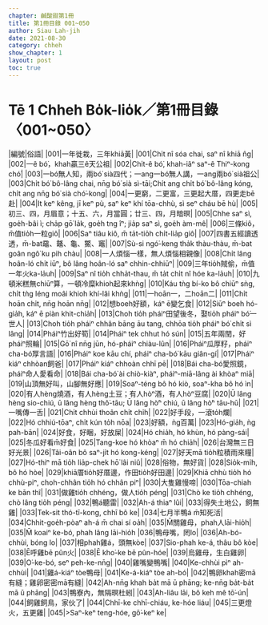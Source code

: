 ```yaml
---
chapter: 鹹酸甜第1冊
title: 第1冊目錄 001~050
author: Siau Lah-jih
date: 2021-08-30
category: chheh
show_chapter: 1
layout: post
toc: true
---
```


# Tē 1 Chheh Bo̍k-lio̍k／第1冊目錄 〈001~050〉



|編號|俗語|
|001|一年徙栽，三年khiā黃|
|001|Chi̍t nî sóa chai, saⁿ nî khiā n̂g|
|002|一ê bó͘，khah贏三ê天公祖|
|002|Chi̍t-ê bó͘, khah-iâⁿ saⁿ-ê Thiⁿ-kong chó͘|
|003|一bó͘無人知，兩bó͘ sià四代；一ang一bó͘無人講，一ang兩bó͘ sià祖公|
|003|Chi̍t bó͘ bô-lâng chai, nn̄g bó͘ sià sì-tāi;Chi̍t ang chi̍t bó͘ bô-lâng kóng, chi̍t ang nn̄g bó͘ sià chó͘-kong|
|004|一更窮，二更富，三更起大厝，四更走bē赴|
|004|It keⁿ kêng, jī keⁿ pù, saⁿ keⁿ khí tōa-chhù, sì seⁿ cháu bē hù|
|005|初三、四，月眉意；十五、六，月當圓；廿三、四，月暗暝|
|005|Chhe saⁿ sì, goe̍h-bâi ì; cha̍p gō͘ la̍k, goe̍h tng îⁿ; jia̍p saⁿ sì, goe̍h àm-mê|
|006|三條kiô，m̄值tio̍h一粒giô|
|006|Saⁿ tiâu kiô, m̄ ta̍t-tio̍h chi̍t-lia̍p giô|
|007|四書五經讀透透，m̄-bat黿、鼇、龜、鱉、竈|
|007|Sù-si ngó͘-keng tha̍k thàu-thàu, m̄-bat goân ngô͘ ku pih chàu|
|008|一人煩惱一樣，無人煩惱相親像|
|008|Chi̍t lâng hoân-ló chi̍t iūⁿ, bô lâng hoân-ló saⁿ chhin-chhiūⁿ|
|009|三年tio̍h賊偷，m̄值一年火ka-la̍uh|
|009|Saⁿ nî tio̍h chha̍t-thau, m̄ ta̍t chi̍t nî hóe ka-la̍uh|
|010|九頓米糕無chiūⁿ算，一頓冷糜khioh起來khǹg|
|010|Káu tǹg bí-ko bô chiūⁿ sǹg, chi̍t tǹg léng moâi khioh khí-lâi khǹg|
|011|一hoān一，二hoān二|
|011|Chi̍t hoān chi̍t, nn̄g hoān nn̄g|
|012|想boeh好額，káⁿ ē變乞食|
|012|Siūⁿ boeh hó-gia̍h, káⁿ ē piàn khit-chia̍h|
|013|Choh tio̍h pháiⁿ田望後冬，娶tio̍h pháiⁿ bó͘一世人|
|013|Choh tio̍h pháiⁿ chhân bāng āu tang, chhōa tio̍h pháiⁿ bó͘ chi̍t sì lâng|
|014|Pháiⁿ竹出好筍|
|014|Pháiⁿ tek chhut hó sún|
|015|五年兩閏，好pháiⁿ照輪|
|015|Gō͘ nî nn̄g jūn, hó-pháiⁿ chiàu-lûn|
|016|Pháiⁿ瓜厚籽，pháiⁿ cha-bó͘厚言語|
|016|Pháiⁿ koe kāu chí, pháiⁿ cha-bó͘ kāu giân-gí|
|017|Pháiⁿ kiáⁿ chhòan飼爸|
|017|Pháiⁿ kiáⁿ chhoàn chhī pē|
|018|Bái cha-bó͘愛照鏡，pháiⁿ命人愛看命|
|018|Bái cha-bó͘ ài chiò-kiàⁿ, pháiⁿ-miā-lâng ài khòaⁿ miā|
|019|山頂無好叫，山腳無好應|
|019|Soaⁿ-téng bô hó kiò, soaⁿ-kha bô hó ìn|
|020|有人hèng燒酒，有人hèng土豆；有人hòⁿ酒，有人hòⁿ豆腐|
|020|Ū lâng hèng sio-chiú, ū lâng hèng thô͘-tāu; Ū lâng hò͘ⁿ chiú, ū lâng hò͘ⁿ tāu-hū|
|021|一嘴傳一舌|
|021|Chi̍t chhùi thoân chi̍t chi̍h|
|022|好手段，一滾to̍h爛|
|022|Hó chhiú-tōaⁿ, chi̍t kún to̍h nōa|
|023|好額，ǹg百萬|
|023|Hó-gia̍h, ǹg pah-bān|
|024|好食，好睏，好放屎|
|024|Hó chia̍h, hó khùn, hó pàng-sái|
|025|冬瓜好看m̄好食|
|025|Tang-koe hó khòaⁿ m̄ hó chia̍h|
|026|台灣無三日好光景|
|026|Tâi-oân bô saⁿ-ji̍t hó kong-kéng|
|027|好天mā tio̍h粒積雨來糧|
|027|Hó-thiⁿ mā tio̍h lia̍p-chek hō͘ lâi niû|
|028|俗物，無好貨|
|028|Sio̍k-mi̍h, bô hó hòe|
|029|khiā厝tio̍h好厝邊，作田tio̍h好田邊|
|029|Khiā chhù tio̍h hó chhù-piⁿ, choh-chhân tio̍h hó chhân piⁿ|
|030|大隻雞慢啼|
|030|Tōa-chiah ke bān thî|
|031|做雞tio̍h chhéng，做人tio̍h péng|
|031|Chò ke tio̍h chhéng, chò lâng tio̍h péng|
|032|鴨á聽雷|
|032|Ah-á thiaⁿ lûi|
|033|得失土地公，飼無雞|
|033|Tek-sit thó-tī-kong, chhī bô ke|
|034|七月半鴨á m̄知死活|
|034|Chhit-goe̍h-pòaⁿ ah-á m̄ chai sí oa̍h|
|035|M̄關雞母，phah人lāi-hio̍h|
|035|M̄ koaiⁿ ke-bó, phah lâng lāi-hio̍h
|036|鴨母嘴，罔lo|
|036|Ah-bó-chhùi, bóng lo|
|037|相phah雞á，頭無kòe|
|037|Sio-phah ke-á, thâu bô kòe|
|038|Ē呼雞bē pûn火|
|038|Ē kho͘-ke bē pûn-hóe|
|039|烏雞母，生白雞卵|
|039|O͘-ke-bó, seⁿ peh-ke-nn̄g|
|040|雞嘴變鴨嘴|
|040|Ke-chhùi pìⁿ ah-chhùi|
|041|雞á-kiáⁿ tòe鴨母|
|041|Ke-á-kiáⁿ tòe ah-bó|
|042|鴨卵khah密mā有縫；雞卵密密mā有縫|
|042|Ah-nn̄g khah ba̍t mā ū phāng; ke-nn̄g ba̍t-ba̍t mā ū phāng|
|043|鴨寮內，無隔暝杜蚓|
|043|Ah-liâu lāi, bô keh mê tō͘-ún|
|044|飼雞飼鳥，家伙了|
|044|Chhī-ke chhī-chiáu, ke-hóe liáu|
|045|三更燈火，五更雞|
|045|>Saⁿ-keⁿ teng-hóe, gō͘-keⁿ ke|
